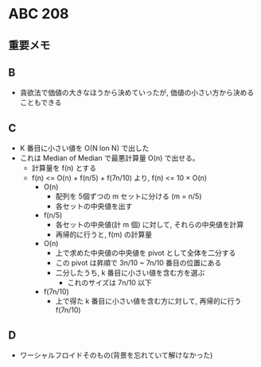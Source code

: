 # ABC 208

## 重要メモ

## B

- 貪欲法で価値の大きなほうから決めていったが, 価値の小さい方から決めることもできる

## C

- K 番目に小さい値を O(N lon N) で出した
- これは Median of Median で最悪計算量 O(n) で出せる。
  - 計算量を f(n) とする
  - f(n) <= O(n) + f(n/5) + f(7n/10) より, f(n) <= 10 × O(n)
    - O(n)
      - 配列を 5個ずつの m セットに分ける (m = n/5)
      - 各セットの中央値を出す
    - f(n/5)
      - 各セットの中央値(計 m 個) に対して, それらの中央値を計算
      - 再帰的に行うと, f(m) の計算量
    - O(n)
      - 上で求めた中央値の中央値を pivot として全体を二分する
      - この pivot は昇順で 3n/10 ~ 7n/10 番目の位置にある
      - 二分したうち, k 番目に小さい値を含む方を選ぶ
        - これのサイズは 7n/10 以下
    - f(7n/10)
      - 上で得た k 番目に小さい値を含む方に対して, 再帰的に行う f(7n/10)

## D

- ワーシャルフロイドそのもの(背景を忘れていて解けなかった)
